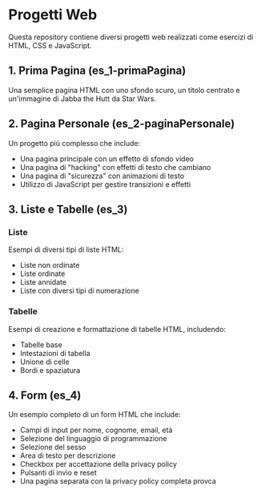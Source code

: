 # Progetti Web

Questa repository contiene diversi progetti web realizzati come esercizi di HTML, CSS e JavaScript.

## 1. Prima Pagina (es_1-primaPagina)

Una semplice pagina HTML con uno sfondo scuro, un titolo centrato e un'immagine di Jabba the Hutt da Star Wars.

## 2. Pagina Personale (es_2-paginaPersonale)

Un progetto più complesso che include:
- Una pagina principale con un effetto di sfondo video
- Una pagina di "hacking" con effetti di testo che cambiano
- Una pagina di "sicurezza" con animazioni di testo
- Utilizzo di JavaScript per gestire transizioni e effetti

## 3. Liste e Tabelle (es_3)

### Liste
Esempi di diversi tipi di liste HTML:
- Liste non ordinate
- Liste ordinate
- Liste annidate
- Liste con diversi tipi di numerazione

### Tabelle
Esempi di creazione e formattazione di tabelle HTML, includendo:
- Tabelle base
- Intestazioni di tabella
- Unione di celle
- Bordi e spaziatura

## 4. Form (es_4)

Un esempio completo di un form HTML che include:
- Campi di input per nome, cognome, email, età
- Selezione del linguaggio di programmazione
- Selezione del sesso
- Area di testo per descrizione
- Checkbox per accettazione della privacy policy
- Pulsanti di invio e reset
- Una pagina separata con la privacy policy completa
provca